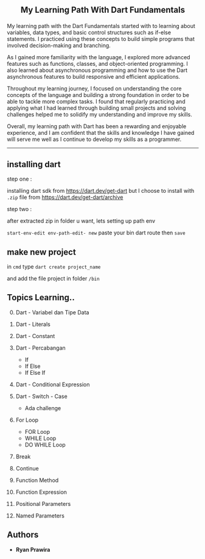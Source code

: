 ## <p align=center>My Learning Path With Dart Fundamentals </p>

My learning path with the Dart Fundamentals started with  to learning about variables, data types, and basic control structures such as if-else statements. I practiced using these concepts to build simple programs that involved decision-making and branching.

As I gained more familiarity with the language, I explored more advanced features such as functions, classes, and object-oriented programming. I also learned about asynchronous programming and how to use the Dart asynchronous features to build responsive and efficient applications.

Throughout my learning journey, I focused on understanding the core concepts of the language and building a strong foundation in order to be able to tackle more complex tasks. I found that regularly practicing and applying what I had learned through building small projects and solving challenges helped me to solidify my understanding and improve my skills.

Overall, my learning path with Dart has been a rewarding and enjoyable experience, and I am confident that the skills and knowledge I have gained will serve me well as I continue to develop my skills as a programmer.
_____________________________

## installing dart

step one :

installing dart sdk from https://dart.dev/get-dart but I choose to install with ```.zip``` file from https://dart.dev/get-dart/archive

step two :

after extracted zip in folder u want, lets setting up path env

```start-env-edit env-path-edit- new``` paste your bin dart route then ```save```

## make new project

in ```cmd``` type ```dart create project_name``` 

and add the file project in folder ```/bin```


## Topics Learning..

0. Dart - Variabel dan Tipe Data
1. Dart - Literals
2. Dart - Constant
3. Dart - Percabangan
    - If
    - If Else
    - If Else If
4. Dart - Conditional Expression
5. Dart - Switch - Case
    - Ada challenge
6. For Loop 
    - FOR Loop 
    - WHILE Loop
    - DO WHILE Loop 
6. Break
    
7. Continue
8. Function Method
9. Function Expression
10. Positional Parameters
11. Named Parameters

## Authors

* **Ryan Prawira** 
